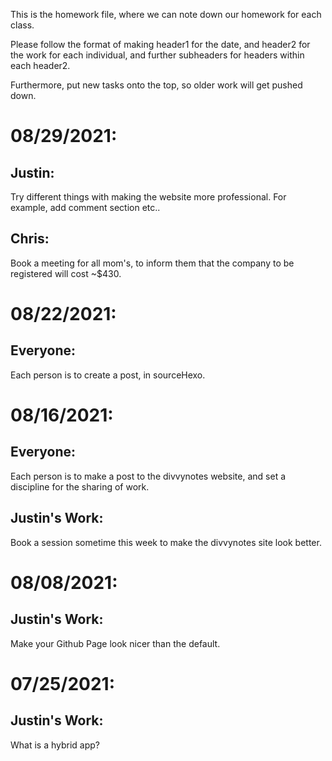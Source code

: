 This is the homework file, where we can note down our homework for each class.

Please follow the format of making header1 for the date, and header2 for the work for each individual, and further subheaders for headers within each header2.

Furthermore, put new tasks onto the top, so older work will get pushed down.



# 08/29/2021:

## Justin:

Try different things with making the website more professional. For example, add comment section etc..

## Chris:

Book a meeting for all mom's, to inform them that the company to be registered will cost ~$430.

# 08/22/2021:

## Everyone:

Each person is to create a post, in sourceHexo.

# 08/16/2021:

## Everyone:

Each person is to make a post to the divvynotes website, and set a discipline for the sharing of work.

## Justin's Work:

Book a session sometime this week to make the divvynotes site look better.

# 08/08/2021:

## Justin's Work:

Make your Github Page look nicer than the default.

# 07/25/2021:

## Justin's Work: 

What is a hybrid app?

